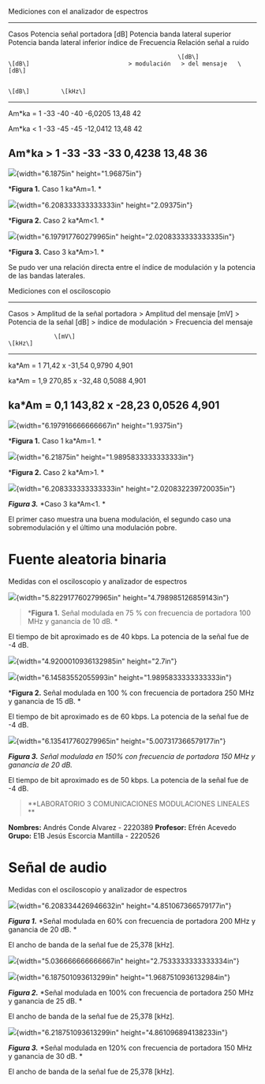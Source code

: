 Mediciones con el analizador de espectros

  -----------------------------------------------------------------------------------------------------------------------------------------------------------------------------
  Casos           Potencia señal portadora \[dB\]   Potencia banda lateral superior   Potencia banda lateral inferior   índice de      Frecuencia      Relación señal a ruido
                                                                                                                                                       
                                                    \[dB\]                            \[dB\]                            > modulación   > del mensaje   \[dB\]
                                                                                                                                                       
                                                                                                                        \[dB\]         \[kHz\]         
  --------------- --------------------------------- --------------------------------- --------------------------------- -------------- --------------- ------------------------
  Am\*ka = 1      -33                               -40                               -40                               -6,0205        13,48           42

  Am\*ka &lt; 1   -33                               -45                               -45                               -12,0412       13,48           42

  Am\*ka &gt; 1   -33                               -33                               -33                               0,4238         13,48           36
  -----------------------------------------------------------------------------------------------------------------------------------------------------------------------------

![](media/image1.png){width="6.1875in" height="1.96875in"}

***Figura 1.** Caso 1 ka\*Am=1. *

![](media/image3.png){width="6.208333333333333in" height="2.09375in"}

***Figura 2.** Caso 2 ka\*Am&lt;1. *

![](media/image5.png){width="6.197917760279965in"
height="2.0208333333333335in"}

***Figura 3.** Caso 3 ka\*Am&gt;1. *

Se pudo ver una relación directa entre el índice de modulación y la
potencia de las bandas laterales.

Mediciones con el osciloscopio

  ---------------------------------------------------------------------------------------------------------------------------------------------------------------------
  Casos          > Amplitud de la señal portadora   > Amplitud del mensaje \[mV\]   > Potencia de la señal \[dB\]   > índice de modulación   > Frecuencia del mensaje
                                                                                                                                             
                 \[mV\]                                                                                                                      \[kHz\]
  -------------- ---------------------------------- ------------------------------- ------------------------------- ------------------------ --------------------------
  ka\*Am = 1     71,42                              x                               -31,54                          0,9790                   4,901

  ka\*Am = 1,9   270,85                             x                               -32,48                          0,5088                   4,901

  ka\*Am = 0,1   143,82                             x                               -28,23                          0,0526                   4,901
  ---------------------------------------------------------------------------------------------------------------------------------------------------------------------

![](media/image7.png){width="6.197916666666667in" height="1.9375in"}

***Figura 1.** Caso 1 ka\*Am=1. *

![](media/image9.png){width="6.21875in" height="1.9895833333333333in"}

***Figura 2.** Caso 2 ka\*Am&gt;1. *

![](media/image11.png){width="6.208333333333333in"
height="2.020832239720035in"}

***Figura 3.*** *Caso 3 ka\*Am&lt;1. *

El primer caso muestra una buena modulación, el segundo caso una
sobremodulación y el último una modulación pobre.

Fuente aleatoria binaria 
=========================

Medidas con el osciloscopio y analizador de espectros

![](media/image13.png){width="5.822917760279965in"
height="4.798985126859143in"}

> ***Figura 1.** Señal modulada en 75 % con frecuencia de portadora 100
> MHz y ganancia de 10 dB. *

El tiempo de bit aproximado es de 40 kbps. La potencia de la señal fue
de -4 dB.

![](media/image16.png){width="4.9200010936132985in" height="2.7in"}

![](media/image17.png){width="6.14583552055993in"
height="1.9895833333333333in"}

***Figura 2.** Señal modulada en 100 % con frecuencia de portadora 250
MHz y ganancia de 15 dB. *

El tiempo de bit aproximado es de 60 kbps. La potencia de la señal fue
de -4 dB.

![](media/image19.png){width="6.135417760279965in"
height="5.007317366579177in"}

***Figura 3.** Señal modulada en 150% con frecuencia de portadora 150
MHz y ganancia de 20 dB.*

El tiempo de bit aproximado es de 50 kbps. La potencia de la señal fue
de -4 dB.

> **LABORATORIO 3 COMUNICACIONES MODULACIONES LINEALES **

**Nombres:** Andrés Conde Alvarez - 2220389 **Profesor:** Efrén Acevedo
**Grupo:** E1B Jesús Escorcia Mantilla - 2220526

Señal de audio 
===============

Medidas con el osciloscopio y analizador de espectros

![](media/image22.png){width="6.208334426946632in"
height="4.851067366579177in"}

***Figura 1.*** *Señal modulada en 60% con frecuencia de portadora 200
MHz y ganancia de 20 dB. *

El ancho de banda de la señal fue de 25,378 \[kHz\].

![](media/image25.png){width="5.036666666666667in"
height="2.7533333333333334in"}

![](media/image26.png){width="6.187501093613299in"
height="1.9687510936132984in"}

***Figura 2.*** *Señal modulada en 100% con frecuencia de portadora 250
MHz y ganancia de 25 dB. *

El ancho de banda de la señal fue de 25,378 \[kHz\].

![](media/image28.png){width="6.218751093613299in"
height="4.861096894138233in"}

***Figura 3.*** *Señal modulada en 120% con frecuencia de portadora 150
MHz y ganancia de 30 dB. *

El ancho de banda de la señal fue de 25,378 \[kHz\].
